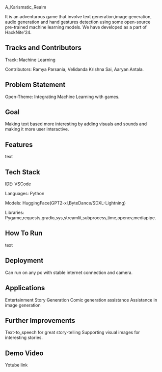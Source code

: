 
A_Karismatic_Realm

It is an adventurous game that involve text generation,image generation, audio generation and hand gestures detection using some open-source pre-trained machine learning models. We have developed as a part of HackNite'24.


## Tracks and Contributors
Track: Machine Learning

Contributors: Ramya Parsania, Velidanda Krishna Sai, Aaryan Antala.

## Problem Statement
Open-Theme: Integrating Machine Learning with games.
## Goal
Making text based more interesting by adding visuals and sounds and making it more user interactive.
## Features
text
## Tech Stack
IDE:
VSCode

Languages: 
Python

Models:
HuggingFace(GPT2-xl,ByteDance/SDXL-Lightning)

Libraries: 
Pygame,requests,gradio,sys,streamlit,subprocess,time,opencv,mediapipe.



## How To Run
text
## Deployment
Can run on any pc with stable internet connection and camera.
## Applications
Entertainment
Story Generation
Comic generation assistance
Assistance in image generation
## Further Improvements
Text-to_speech for great story-telling
Supporting visual images for interesting stories.
## Demo Video
Yotube link
